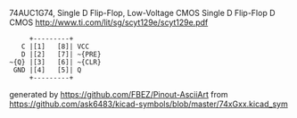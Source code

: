 74AUC1G74, Single D Flip-Flop, Low-Voltage CMOS
Single D Flip-Flop D CMOS
http://www.ti.com/lit/sg/scyt129e/scyt129e.pdf


	     +---------+
	   C |[1]   [8]| VCC
	   D |[2]   [7]| ~{PRE}
	~{Q} |[3]   [6]| ~{CLR}
	 GND |[4]   [5]| Q
	     +---------+


generated by https://github.com/FBEZ/Pinout-AsciiArt from https://github.com/ask6483/kicad-symbols/blob/master/74xGxx.kicad_sym